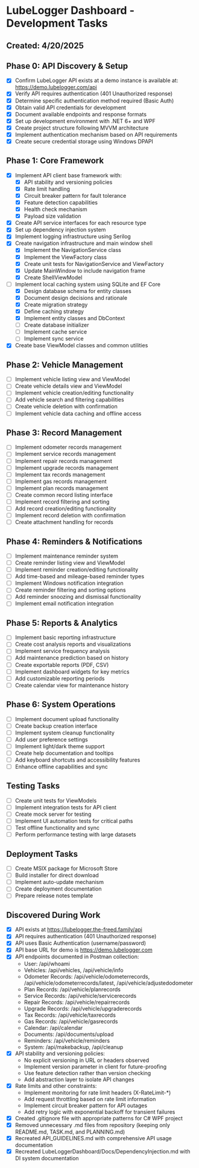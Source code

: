 # LubeLogger Dashboard - Development Tasks

## Created: 4/20/2025

## Phase 0: API Discovery & Setup

- [x] Confirm LubeLogger API exists at a demo instance is available at: https://demo.lubelogger.com/api
- [x] Verify API requires authentication (401 Unauthorized response)
- [x] Determine specific authentication method required (Basic Auth)
- [x] Obtain valid API credentials for development
- [x] Document available endpoints and response formats
- [x] Set up development environment with .NET 6+ and WPF
- [x] Create project structure following MVVM architecture
- [x] Implement authentication mechanism based on API requirements
- [x] Create secure credential storage using Windows DPAPI

## Phase 1: Core Framework

- [x] Implement API client base framework with:
  - [x] API stability and versioning policies
  - [x] Rate limit handling
  - [x] Circuit breaker pattern for fault tolerance
  - [x] Feature detection capabilities
  - [x] Health check mechanism
  - [x] Payload size validation
- [x] Create API service interfaces for each resource type
- [x] Set up dependency injection system
- [x] Implement logging infrastructure using Serilog
- [x] Create navigation infrastructure and main window shell
  - [x] Implement the NavigationService class
  - [x] Implement the ViewFactory class
  - [x] Create unit tests for NavigationService and ViewFactory
  - [x] Update MainWindow to include navigation frame
  - [x] Create ShellViewModel
- [ ] Implement local caching system using SQLite and EF Core
  - [x] Design database schema for entity classes
  - [x] Document design decisions and rationale
  - [x] Create migration strategy
  - [x] Define caching strategy
  - [x] Implement entity classes and DbContext
  - [ ] Create database initializer
  - [ ] Implement cache service
  - [ ] Implement sync service
- [x] Create base ViewModel classes and common utilities

## Phase 2: Vehicle Management

- [ ] Implement vehicle listing view and ViewModel
- [ ] Create vehicle details view and ViewModel
- [ ] Implement vehicle creation/editing functionality
- [ ] Add vehicle search and filtering capabilities
- [ ] Create vehicle deletion with confirmation
- [ ] Implement vehicle data caching and offline access

## Phase 3: Record Management

- [ ] Implement odometer records management
- [ ] Implement service records management
- [ ] Implement repair records management
- [ ] Implement upgrade records management
- [ ] Implement tax records management
- [ ] Implement gas records management
- [ ] Implement plan records management
- [ ] Create common record listing interface
- [ ] Implement record filtering and sorting
- [ ] Add record creation/editing functionality
- [ ] Implement record deletion with confirmation
- [ ] Create attachment handling for records

## Phase 4: Reminders & Notifications

- [ ] Implement maintenance reminder system
- [ ] Create reminder listing view and ViewModel
- [ ] Implement reminder creation/editing functionality
- [ ] Add time-based and mileage-based reminder types
- [ ] Implement Windows notification integration
- [ ] Create reminder filtering and sorting options
- [ ] Add reminder snoozing and dismissal functionality
- [ ] Implement email notification integration

## Phase 5: Reports & Analytics

- [ ] Implement basic reporting infrastructure
- [ ] Create cost analysis reports and visualizations
- [ ] Implement service frequency analysis
- [ ] Add maintenance prediction based on history
- [ ] Create exportable reports (PDF, CSV)
- [ ] Implement dashboard widgets for key metrics
- [ ] Add customizable reporting periods
- [ ] Create calendar view for maintenance history

## Phase 6: System Operations

- [ ] Implement document upload functionality
- [ ] Create backup creation interface
- [ ] Implement system cleanup functionality
- [ ] Add user preference settings
- [ ] Implement light/dark theme support
- [ ] Create help documentation and tooltips
- [ ] Add keyboard shortcuts and accessibility features
- [ ] Enhance offline capabilities and sync

## Testing Tasks

- [ ] Create unit tests for ViewModels
- [ ] Implement integration tests for API client
- [ ] Create mock server for testing
- [ ] Implement UI automation tests for critical paths
- [ ] Test offline functionality and sync
- [ ] Perform performance testing with large datasets

## Deployment Tasks

- [ ] Create MSIX package for Microsoft Store
- [ ] Build installer for direct download
- [ ] Implement auto-update mechanism
- [ ] Create deployment documentation
- [ ] Prepare release notes template

## Discovered During Work

- [x] API exists at https://lubelogger.the-freed.family/api
- [x] API requires authentication (401 Unauthorized response)
- [x] API uses Basic Authentication (username/password)
- [x] API base URL for demo is https://demo.lubelogger.com
- [x] API endpoints documented in Postman collection:
  - User: /api/whoami
  - Vehicles: /api/vehicles, /api/vehicle/info
  - Odometer Records: /api/vehicle/odometerrecords, /api/vehicle/odometerrecords/latest, /api/vehicle/adjustedodometer
  - Plan Records: /api/vehicle/planrecords
  - Service Records: /api/vehicle/servicerecords
  - Repair Records: /api/vehicle/repairrecords
  - Upgrade Records: /api/vehicle/upgraderecords
  - Tax Records: /api/vehicle/taxrecords
  - Gas Records: /api/vehicle/gasrecords
  - Calendar: /api/calendar
  - Documents: /api/documents/upload
  - Reminders: /api/vehicle/reminders
  - System: /api/makebackup, /api/cleanup
- [x] API stability and versioning policies:
  - No explicit versioning in URL or headers observed
  - Implement version parameter in client for future-proofing
  - Use feature detection rather than version checking
  - Add abstraction layer to isolate API changes
- [x] Rate limits and other constraints:
  - Implement monitoring for rate limit headers (X-RateLimit-*)
  - Add request throttling based on rate limit information
  - Implement circuit breaker pattern for API outages
  - Add retry logic with exponential backoff for transient failures
- [x] Created .gitignore file with appropriate patterns for C# WPF project
- [x] Removed unnecessary .md files from repository (keeping only README.md, TASK.md, and PLANNING.md)
- [x] Recreated API_GUIDELINES.md with comprehensive API usage documentation
- [x] Recreated LubeLoggerDashboard/Docs/DependencyInjection.md with DI system documentation